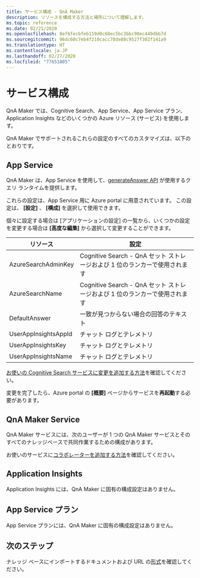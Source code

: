 ```yaml
---
title: サービス構成 - QnA Maker
description: リソースを構成する方法と場所について理解します。
ms.topic: reference
ms.date: 02/21/2020
ms.openlocfilehash: 8ef6fecbfeb119d0c68ec5bc3bbc90ec449dbb7d
ms.sourcegitcommit: 96dc60c7eb4f210cacc78de88c9527f302f141a9
ms.translationtype: HT
ms.contentlocale: ja-JP
ms.lasthandoff: 02/27/2020
ms.locfileid: "77651805"
---
```

# <a name="service-configuration"></a>サービス構成

QnA Maker では、Cognitive Search、App Service、App Service プラン、Application Insights などのいくつかの Azure リソース (サービス) を使用します。

QnA Maker でサポートされるこれらの設定のすべてのカスタマイズは、以下のとおりです。

## <a name="app-service"></a>App Service

QnA Maker は、App Service を使用して、[generateAnswer API](https://docs.microsoft.com/rest/api/cognitiveservices/qnamakerruntime/runtime/generateanswer) が使用するクエリ ランタイムを提供します。


これらの設定は、App Service 用に Azure portal に用意されています。 この設定は、 **[設定]** 、 **[構成]** を選択して使用できます。

個々に設定する場合は [アプリケーションの設定] の一覧から、いくつかの設定を変更する場合は **[高度な編集]** から選択して変更することができます。

|リソース|設定|
|--|--|
|AzureSearchAdminKey|Cognitive Search - QnA セット ストレージおよび 1 位のランカーで使用されます|
|AzureSearchName|Cognitive Search - QnA セット ストレージおよび 1 位のランカーで使用されます|
|DefaultAnswer|一致が見つからない場合の回答のテキスト|
|UserAppInsightsAppId|チャット ログとテレメトリ|
|UserAppInsightsKey|チャット ログとテレメトリ|
|UserAppInsightsName|チャット ログとテレメトリ|

[お使いの Cognitive Search サービスに変更を追加する方法](./how-to/set-up-qnamaker-service-azure.md#configure-qna-maker-to-use-different-cognitive-search-resource)を確認してください。

変更を完了したら、Azure portal の **[概要]** ページからサービスを**再起動**する必要があります。

## <a name="qna-maker-service"></a>QnA Maker Service

QnA Maker サービスには、次のユーザーが 1 つの QnA Maker サービスとそのすべてのナレッジベースで共同作業するための構成があります。

お使いのサービスに[コラボレーターを追加する方法](./how-to/collaborate-knowledge-base.md)を確認してください。

## <a name="application-insights"></a>Application Insights

Application Insights には、QnA Maker に固有の構成設定はありません。

## <a name="app-service-plan"></a>App Service プラン

App Service プランには、QnA Maker に固有の構成設定はありません。

## <a name="next-steps"></a>次のステップ

ナレッジ ベースにインポートするドキュメントおよび URL の[形式](reference-document-format-guidelines.md)を確認してください。